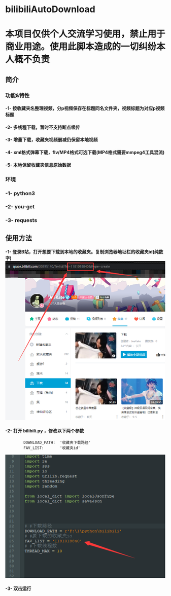 # bilibiliAutoDownload
# 本项目仅供个人交流学习使用，禁止用于商业用途。使用此脚本造成的一切纠纷本人概不负责
## 简介
### 功能&特性
#### -1- 按收藏夹名整理视频，分p视频保存在标题同名文件夹，视频标题为对应p视频标题
#### -2- 多线程下载，暂时不支持断点续传
#### -3- 增量下载，收藏夹视频删减仍保留本地视频
#### -4- xml格式弹幕下载，flv/MP4格式可选下载(MP4格式需要mmpeg4工具混流)
#### -5- 本地保留收藏夹信息原始数据
### 环境
### -1- python3
### -2- you-get
### -3- requests
## 使用方法
#### -1- 登录B站，打开想要下载到本地的收藏夹。复制浏览器地址栏的收藏夹id(纯数字)![avatar](./example/1.png)
#### -2- 打开 bilibili.py ，修改以下两个参数
```
        DOWNLOAD_PATH:  '收藏夹下载路径'
        FAV_LIST:       '收藏夹id'
```
![avatar](./example/2.png)
#### -3- 双击运行
